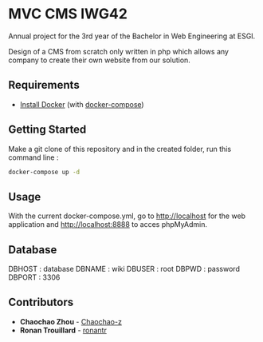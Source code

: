 # MVC CMS IWG42

Annual project for the 3rd year of the Bachelor in Web Engineering at ESGI.

Design of a CMS from scratch only written in php which allows any company to create their own website from our solution.


## Requirements
* [Install Docker](https://docs.docker.com/get-docker/) (with [docker-compose](https://docs.docker.com/compose/install/))

## Getting Started
Make a git clone of this repository and in the created folder, run this command line :
```sh
docker-compose up -d
```

## Usage
With the current docker-compose.yml, go to [http://localhost](http://localhost) for the web application and [http://localhost:8888](http://localhost:8888) to acces phpMyAdmin.

## Database
DBHOST : database
DBNAME : wiki
DBUSER : root
DBPWD  : password
DBPORT : 3306

## Contributors
* **Chaochao Zhou** - [Chaochao-z](https://github.com/Chaochao-z)
* **Ronan Trouillard** - [ronantr](https://github.com/ronantr)

